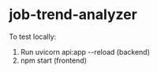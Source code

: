 # job-trend-analyzer

To test locally:
1. Run uvicorn api:app --reload (backend)
2. npm start (frontend)
